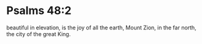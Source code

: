 # Psalms 48:2

beautiful in elevation, is the joy of all the earth, Mount Zion, in the far north, the city of the great King.
